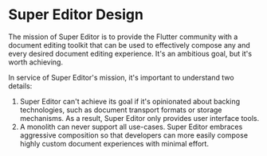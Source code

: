 # Super Editor Design
The mission of Super Editor is to provide the Flutter community with a document editing toolkit that can be used to effectively compose any and every desired document editing experience. It's an ambitious goal, but it's worth achieving.

In service of Super Editor's mission, it's important to understand two details:

 1. Super Editor can't achieve its goal if it's opinionated about backing technologies, such as document transport formats or storage mechanisms. As a result, Super Editor only provides user interface tools.
 2. A monolith can never support all use-cases. Super Editor embraces aggressive composition so that developers can more easily compose highly custom document experiences with minimal effort.

